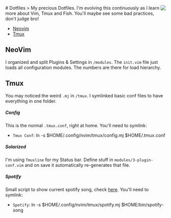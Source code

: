 <img src="http://i.imgur.com/MGJ4Xg7t.png" align="right" />
# Dotfiles
> My precious Dotfiles. I'm evolving this continuously as I learn more about Vim, Tmux and Fish. You'll maybe see some bad practices, don't judge bro!

- [Neovim](#neovim)
- [Tmux](#tmux)


## NeoVim

I organized and split Plugins & Settings in `/modules`.
The `init.vim` file just loads all configuration modules.
The numbers are there for load hierarchy.

## Tmux

You may noticed the weird `.mj` in `/tmux`. I symlinked basic conf files
to have everything in one folder.

##### Config

This is the normal `.tmux.conf`, right at home. You'll need to symlink:

- `Tmux Conf`: ln -s $HOME/.config/nvim/tmux/config.mj $HOME/.tmux.conf

##### Solarized

I'm using `Tmuxline` for my Status bar. Define stuff in `modules/3-plugin-conf.vim`
and on save it automatically re-generates that file.

##### Spotify

Small script to show current spotify song, check [here](tmux/spotify.mj). You'll need to symlink:

- `Spotify`: ln -s $HOME/.config/nvim/tmux/spotify.mj $HOME/bin/spotify-song
